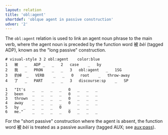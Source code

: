 ```yaml
---
layout: relation
title: 'obl:agent'
shortdef: 'oblque agent in passive construction'
udver: '2'
---
```


The `obl:agent` relation is used to link an agent noun phrase to the main verb, where the agent noun is preceded by the function word 被 _bèi_ (tagged ADP), known as the "long passive" construction.

~~~ conllu
# visual-style 3 2 obl:agent	color:blue
1	被	_	ADP	_	_	2	case	_	by
2	我	_	PRON	_	_	3	obl:agent	_	1SG
3	扔掉	_	VERB	_	_	0	root	_	throw-away
4	了	_	PART	_	_	3	discourse:sp	_	SP

1	"It's	_	_	_	_	0	_	_	_
2	been	_	_	_	_	0	_	_	_
3	thrown	_	_	_	_	0	_	_	_
4	away	_	_	_	_	0	_	_	_
5	by	_	_	_	_	0	_	_	_
6	me."	_	_	_	_	0	_	_	_

~~~

For the "short passive" construction where the agent is absent, the function word 被 _bèi_ is treated as a passive auxiliary (tagged AUX; see [aux:pass]()).
